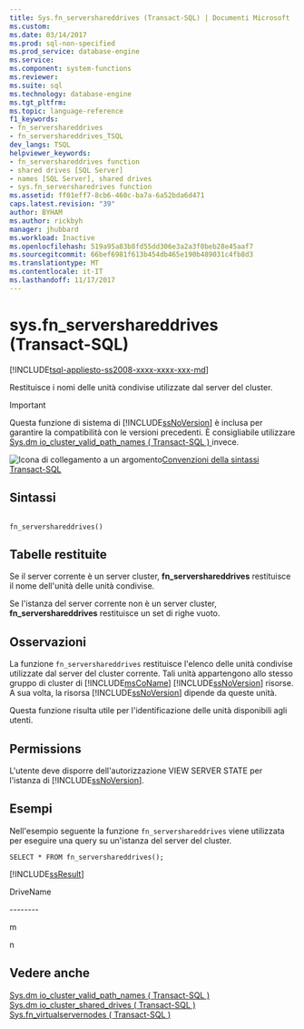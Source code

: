 ```yaml
---
title: Sys.fn_servershareddrives (Transact-SQL) | Documenti Microsoft
ms.custom: 
ms.date: 03/14/2017
ms.prod: sql-non-specified
ms.prod_service: database-engine
ms.service: 
ms.component: system-functions
ms.reviewer: 
ms.suite: sql
ms.technology: database-engine
ms.tgt_pltfrm: 
ms.topic: language-reference
f1_keywords:
- fn_servershareddrives
- fn_servershareddrives_TSQL
dev_langs: TSQL
helpviewer_keywords:
- fn_servershareddrives function
- shared drives [SQL Server]
- names [SQL Server], shared drives
- sys.fn_serversharedrives function
ms.assetid: ff01eff7-8cb6-460c-ba7a-6a52bda6d471
caps.latest.revision: "39"
author: BYHAM
ms.author: rickbyh
manager: jhubbard
ms.workload: Inactive
ms.openlocfilehash: 519a95a83b8fd55dd306e3a2a3f0beb28e45aaf7
ms.sourcegitcommit: 66bef6981f613b454db465e190b489031c4fb8d3
ms.translationtype: MT
ms.contentlocale: it-IT
ms.lasthandoff: 11/17/2017
---
```

# <a name="sysfnservershareddrives-transact-sql"></a>sys.fn_servershareddrives (Transact-SQL)
[!INCLUDE[tsql-appliesto-ss2008-xxxx-xxxx-xxx-md](../../includes/tsql-appliesto-ss2008-xxxx-xxxx-xxx-md.md)]

  Restituisce i nomi delle unità condivise utilizzate dal server del cluster.  
  
> [!IMPORTANT]  
>  Questa funzione di sistema di [!INCLUDE[ssNoVersion](../../includes/ssnoversion-md.md)] è inclusa per garantire la compatibilità con le versioni precedenti. È consigliabile utilizzare [Sys.dm io_cluster_valid_path_names &#40; Transact-SQL &#41; ](../../relational-databases/system-dynamic-management-views/sys-dm-io-cluster-valid-path-names-transact-sql.md) invece.  
  
 ![Icona di collegamento a un argomento](../../database-engine/configure-windows/media/topic-link.gif "Icona di collegamento a un argomento")[Convenzioni della sintassi Transact-SQL](../../t-sql/language-elements/transact-sql-syntax-conventions-transact-sql.md)  
  
## <a name="syntax"></a>Sintassi  
  
```  
  
fn_servershareddrives()  
```  
  
## <a name="tables-returned"></a>Tabelle restituite  
 Se il server corrente è un server cluster, **fn_servershareddrives** restituisce il nome dell'unità delle unità condivise.  
  
 Se l'istanza del server corrente non è un server cluster, **fn_servershareddrives** restituisce un set di righe vuoto.  
  
## <a name="remarks"></a>Osservazioni  
 La funzione `fn_servershareddrives` restituisce l'elenco delle unità condivise utilizzate dal server del cluster corrente. Tali unità appartengono allo stesso gruppo di cluster di [!INCLUDE[msCoName](../../includes/msconame-md.md)] [!INCLUDE[ssNoVersion](../../includes/ssnoversion-md.md)] risorse. A sua volta, la risorsa [!INCLUDE[ssNoVersion](../../includes/ssnoversion-md.md)] dipende da queste unità.  
  
 Questa funzione risulta utile per l'identificazione delle unità disponibili agli utenti.  
  
## <a name="permissions"></a>Permissions  
 L'utente deve disporre dell'autorizzazione VIEW SERVER STATE per l'istanza di [!INCLUDE[ssNoVersion](../../includes/ssnoversion-md.md)].  
  
## <a name="examples"></a>Esempi  
 Nell'esempio seguente la funzione `fn_servershareddrives` viene utilizzata per eseguire una query su un'istanza del server del cluster.  
  
```  
SELECT * FROM fn_servershareddrives();  
```  
  
 [!INCLUDE[ssResult](../../includes/ssresult-md.md)]  
  
 DriveName  
  
 -------\-  
  
 m  
  
 n  
  
## <a name="see-also"></a>Vedere anche  
 [Sys.dm io_cluster_valid_path_names &#40; Transact-SQL &#41;](../../relational-databases/system-dynamic-management-views/sys-dm-io-cluster-valid-path-names-transact-sql.md)   
 [Sys.dm io_cluster_shared_drives &#40; Transact-SQL &#41;](../../relational-databases/system-dynamic-management-views/sys-dm-io-cluster-shared-drives-transact-sql.md)   
 [Sys.fn_virtualservernodes &#40; Transact-SQL &#41;](../../relational-databases/system-functions/sys-fn-virtualservernodes-transact-sql.md)  
  
  
